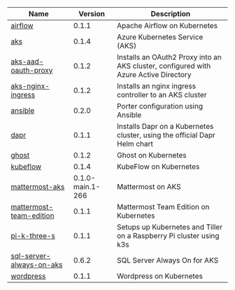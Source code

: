  | Name | Version | Description | 
 | --- | --- | --- | 
 | [airflow](airflow) | 0.1.1 | Apache Airflow on Kubernetes
[aks](aks) | 0.1.4 | Azure Kubernetes Service (AKS)
[aks-aad-oauth-proxy](aks-aad-oauth-proxy) | 0.1.2 | Installs an OAuth2 Proxy into an AKS cluster, configured with Azure Active Directory
[aks-nginx-ingress](aks-nginx-ingress) | 0.1.2 | Installs an nginx ingress controller to an AKS cluster
[ansible](ansible) | 0.2.0 | Porter configuration using Ansible
[dapr](dapr) | 0.1.1 | Installs Dapr on a Kubernetes cluster, using the official Dapr Helm chart
[ghost](ghost) | 0.1.2 | Ghost on Kubernetes
[kubeflow](kubeflow) | 0.1.4 | KubeFlow on Kubernetes
[mattermost-aks](mattermost-aks) | 0.1.0-main.1-266 | Mattermost on AKS
[mattermost-team-edition](mattermost-team-edition) | 0.1.1 | Mattermost Team Edition on Kubernetes
[pi-k-three-s](pi-k-three-s) | 0.1.1 | Setups up Kubernetes and Tiller on a Raspberry Pi cluster using k3s
[sql-server-always-on-aks](sql-server-always-on-aks) | 0.6.2 | SQL Server Always On for AKS
[wordpress](wordpress) | 0.1.1 | Wordpress on Kubernetes | 

